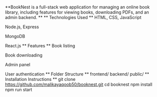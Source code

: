 **BookNest is a full-stack web application for managing an online book library, including features for viewing books, downloading PDFs, and an admin backend.
**
** Technologies Used
**
HTML, CSS, JavaScript

Node.js, Express

MongoDB

React.js
** Features
**
Book listing

Book downloading

Admin panel

User authentication
** Folder Structure
**
frontend/
backend/
public/
** Installation Instructions
**
git clone https://github.com/malikayaqoob50/booknest.git
cd booknest
npm install
npm run start
